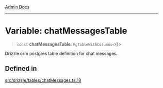 [Admin Docs](/)

***

# Variable: chatMessagesTable

> `const` **chatMessagesTable**: `PgTableWithColumns`\<\{\}\>

Drizzle orm postgres table definition for chat messages.

## Defined in

[src/drizzle/tables/chatMessages.ts:18](https://github.com/NishantSinghhhhh/talawa-api/blob/05ae6a4794762096d917a90a3af0db22b7c47392/src/drizzle/tables/chatMessages.ts#L18)
